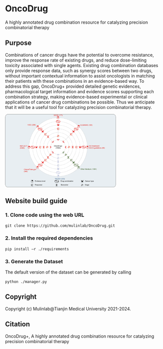 # OncoDrug
A highly annotated drug combination resource for catalyzing precision combinatorial therapy
## Purpose
Combinations of cancer drugs have the potential to overcome resistance, improve the response rate of existing drugs, and reduce dose-limiting toxicity associated with single agents. Existing drug combination databases only provide response data, such as synergy scores between two drugs, without important contextual information to assist oncologists in matching their patients with these combinations in an evidence-based way. To address this gap, OncoDrug+ provided detailed genetic evidences, pharmacological target information and evidence scores supporting each combination strategy, making evidence-based experimental or clinical applications of cancer drug combinations be possible. Thus we anticipate that it will be a useful tool for catalyzing precision combinatorial therapy. 

<img src="https://github.com/mulinlab/OncoDrug/blob/main/static/img/purpose.png" width="361" height="237">

## Website build guide
### 1. Clone code using the web URL
```
git clone https://github.com/mulinlab/OncoDrug.git
```
### 2. Install the required dependencies
```
pip install –r ./requirements
```
### 3. Generate the Dataset
The default version of the dataset can be generated by calling
```
python ./manager.py
```
## Copyright
Copyright (c) Mulinlab@Tianjin Medical University 2021-2024.
## Citation
OncoDrug+, A highly annotated drug combination resource for catalyzing precision combinatorial therapy
